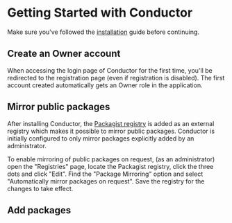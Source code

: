 # Getting Started with Conductor

Make sure you've followed the [installation][docs-install] guide before continuing.

## Create an Owner account

When accessing the login page of Conductor for the first time, you'll be redirected to the registration page (even if
registration is disabled). The first account created automatically gets an Owner role in the application.

## Mirror public packages

After installing Conductor, the [Packagist registry][packagist] is added as an external registry which makes it possible
to mirror public packages. Conductor is initially configured to only mirror packages explicitly added by an
administrator.

To enable mirroring of public packages on request, (as an administrator) open the "Registries" page, locate the
Packagist registry, click the three dots and click "Edit". Find the "Package Mirroring" option and select "Automatically
mirror packages on request". Save the registry for the changes to take effect.

## Add packages

[docs-install]: install.md
[packagist]: https://packagist.org
